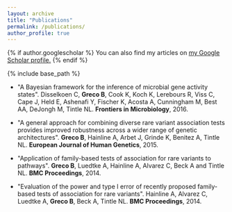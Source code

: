 ```yaml
---
layout: archive
title: "Publications"
permalink: /publications/
author_profile: true
---
```


{% if author.googlescholar %}
  You can also find my articles on <u><a href="{{author.googlescholar}}">my Google Scholar profile</a>.</u>
{% endif %}

{% include base_path %}

-  "A Bayesian framework for the inference of microbial gene activity states". Disselkoen C, **Greco B**, Cook K, Koch K, Lerebours R, Viss C, Cape J, Held E, Ashenafi Y, Fischer K, Acosta A, Cunningham M, Best AA, DeJongh M, Tintle NL. **Frontiers in Microbiology**, 2016.

- "A general approach for combining diverse rare variant association tests provides improved robustness across a wider range of genetic architectures". **Greco B**, Hainline A, Arbet J, Grinde K, Benitez A, Tintle NL. **European Journal of Human Genetics**, 2015.

- "Application of family-based tests of association for rare variants to pathways". **Greco B**, Luedtke A, Hainline A, Alvarez C, Beck A and Tintle NL. **BMC Proceedings**, 2014.

- "Evaluation of the power and type I error of recently proposed family-based tests of association for rare variants". Hainline A, Alvarez C, Luedtke A, **Greco B**, Beck A, Tintle NL. **BMC Proceedings**, 2014.
